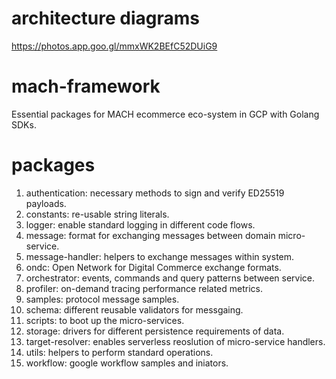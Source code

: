# architecture diagrams
https://photos.app.goo.gl/mmxWK2BEfC52DUiG9

# mach-framework
Essential packages for MACH ecommerce eco-system in GCP with Golang SDKs.

# packages
1. authentication: necessary methods to sign and verify ED25519 payloads.
2. constants: re-usable string literals.
3. logger: enable standard logging in different code flows.
4. message: format for exchanging messages between domain micro-service.
5. message-handler: helpers to exchange messages within system.
6. ondc: Open Network for Digital Commerce exchange formats.
7. orchestrator: events, commands and query patterns between service.
8. profiler: on-demand tracing performance related metrics.
9. samples: protocol message samples.
10. schema: different reusable validators for messgaing.
11. scripts: to boot up the micro-services.
12. storage: drivers for different persistence requirements of data.
13. target-resolver: enables serverless reoslution of micro-service handlers.
14. utils: helpers to perform standard operations.
15. workflow: google workflow samples and iniators.
